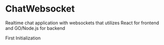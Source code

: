 # ChatWebsocket
Realtime chat application with websockets that utilizes React for frontend and GO/Node.js for backend

First Initialization

